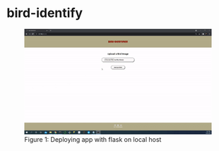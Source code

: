 # bird-identify

<figure>
<img src="images/deployment2.gif"><br/>
  <figcaption>Figure 1: Deploying app with flask on local host</figcaption>
</figure>
<br/><br/>
